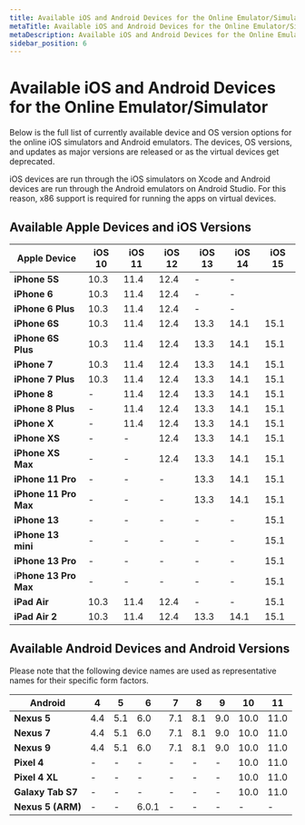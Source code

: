 ```yaml
---
title: Available iOS and Android Devices for the Online Emulator/Simulator
metaTitle: Available iOS and Android Devices for the Online Emulator/Simulator
metaDescription: Available iOS and Android Devices for the Online Emulator/Simulator
sidebar_position: 6
---
```

# Available iOS and Android Devices for the Online Emulator/Simulator

Below is the full list of currently available device and OS version options for the online iOS simulators and Android emulators. The devices, OS versions, and updates as major versions are released or as the virtual devices get deprecated.

iOS devices are run through the iOS simulators on Xcode and Android devices are run through the Android emulators on Android Studio. For this reason, x86 support is required for running the apps on virtual devices.

## Available Apple Devices and iOS Versions

| Apple Device          | iOS 10 | iOS 11 | iOS 12 | iOS 13 | iOS 14 | iOS 15 |
| --------------------- | ------ | ------ | ------ | ------ | ------ | ------ |
| **iPhone 5S**         | 10.3   | 11.4   | 12.4   | -      | -      |        |
| **iPhone 6**          | 10.3   | 11.4   | 12.4   | -      | -      |        |
| **iPhone 6 Plus**     | 10.3   | 11.4   | 12.4   | -      | -      |        |
| **iPhone 6S**         | 10.3   | 11.4   | 12.4   | 13.3   | 14.1   | 15.1   |
| **iPhone 6S Plus**    | 10.3   | 11.4   | 12.4   | 13.3   | 14.1   | 15.1   |
| **iPhone 7**          | 10.3   | 11.4   | 12.4   | 13.3   | 14.1   | 15.1   |
| **iPhone 7 Plus**     | 10.3   | 11.4   | 12.4   | 13.3   | 14.1   | 15.1   |
| **iPhone 8**          | -      | 11.4   | 12.4   | 13.3   | 14.1   | 15.1   |
| **iPhone 8 Plus**     | -      | 11.4   | 12.4   | 13.3   | 14.1   | 15.1   |
| **iPhone X**          | -      | 11.4   | 12.4   | 13.3   | 14.1   | 15.1   |
| **iPhone XS**         | -      | -      | 12.4   | 13.3   | 14.1   | 15.1   |
| **iPhone XS Max**     | -      | -      | 12.4   | 13.3   | 14.1   | 15.1   |
| **iPhone 11 Pro**     | -      | -      | -      | 13.3   | 14.1   | 15.1   |
| **iPhone 11 Pro Max** | -      | -      | -      | 13.3   | 14.1   | 15.1   |
| **iPhone 13**         | -      | -      | -      | -      | -      | 15.1   |
| **iPhone 13 mini**    | -      | -      | -      | -      | -      | 15.1   |
| **iPhone 13 Pro**     | -      | -      | -      | -      | -      | 15.1   |
| i**Phone 13 Pro Max** | -      | -      | -      | -      | -      | 15.1   |
| **iPad Air**          | 10.3   | 11.4   | 12.4   | -      | -      | 15.1   |
| **iPad Air 2**        | 10.3   | 11.4   | 12.4   | 13.3   | 14.1   | 15.1   |

## Available Android Devices and Android Versions

Please note that the following device names are used as representative names for their specific form factors.

| Android           | 4   | 5   | 6     | 7   | 8   | 9   | 10   | 11   |
| ----------------- | --- | --- | ----- | --- | --- | --- | ---- | ---- |
| **Nexus 5**       | 4.4 | 5.1 | 6.0   | 7.1 | 8.1 | 9.0 | 10.0 | 11.0 |
| **Nexus 7**       | 4.4 | 5.1 | 6.0   | 7.1 | 8.1 | 9.0 | 10.0 | 11.0 |
| **Nexus 9**       | 4.4 | 5.1 | 6.0   | 7.1 | 8.1 | 9.0 | 10.0 | 11.0 |
| **Pixel 4**       | -   | -   | -     | -   | -   | -   | 10.0 | 11.0 |
| **Pixel 4 XL**    | -   | -   | -     | -   | -   | -   | 10.0 | 11.0 |
| **Galaxy Tab S7** | -   | -   | -     | -   | -   | -   | 10.0 | 11.0 |
| **Nexus 5 (ARM)** | -   | -   | 6.0.1 | -   | -   | -   | -    | -    |


